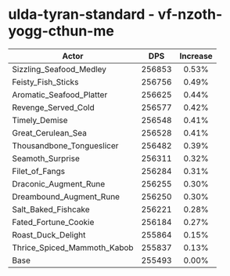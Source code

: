# ulda-tyran-standard - vf-nzoth-yogg-cthun-me
| Actor | DPS | Increase |
|---|:---:|:---:|
|Sizzling_Seafood_Medley|256853|0.53%|
|Feisty_Fish_Sticks|256756|0.49%|
|Aromatic_Seafood_Platter|256625|0.44%|
|Revenge_Served_Cold|256577|0.42%|
|Timely_Demise|256548|0.41%|
|Great_Cerulean_Sea|256528|0.41%|
|Thousandbone_Tongueslicer|256482|0.39%|
|Seamoth_Surprise|256311|0.32%|
|Filet_of_Fangs|256284|0.31%|
|Draconic_Augment_Rune|256255|0.30%|
|Dreambound_Augment_Rune|256250|0.30%|
|Salt_Baked_Fishcake|256221|0.28%|
|Fated_Fortune_Cookie|256184|0.27%|
|Roast_Duck_Delight|255864|0.15%|
|Thrice_Spiced_Mammoth_Kabob|255837|0.13%|
|Base|255493|0.00%|
